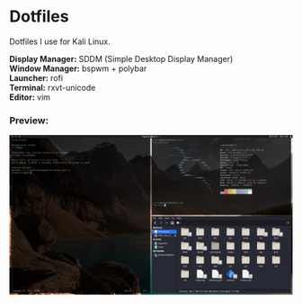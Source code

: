 # Dotfiles
Dotfiles I use for Kali Linux.  
   
**Display Manager:** SDDM (Simple Desktop Display Manager)  
**Window Manager:** bspwm + polybar    
**Launcher:** rofi  
**Terminal:** rxvt-unicode  
**Editor:** vim  

### Preview:  
![Kali Preview](polybar/previews/bitesize_kali.png?raw=true)
